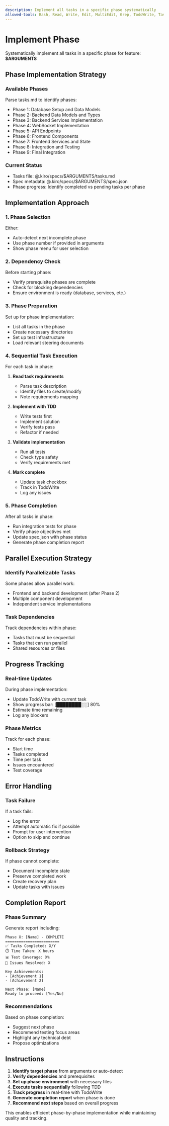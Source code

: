 ```yaml
---
description: Implement all tasks in a specific phase systematically
allowed-tools: Bash, Read, Write, Edit, MultiEdit, Grep, TodoWrite, Task
---
```


# Implement Phase

Systematically implement all tasks in a specific phase for feature:
**$ARGUMENTS**

## Phase Implementation Strategy

### Available Phases

Parse tasks.md to identify phases:

- Phase 1: Database Setup and Data Models
- Phase 2: Backend Data Models and Types
- Phase 3: Backend Services Implementation
- Phase 4: WebSocket Implementation
- Phase 5: API Endpoints
- Phase 6: Frontend Components
- Phase 7: Frontend Services and State
- Phase 8: Integration and Testing
- Phase 9: Final Integration

### Current Status

- Tasks file: @.kiro/specs/$ARGUMENTS/tasks.md
- Spec metadata: @.kiro/specs/$ARGUMENTS/spec.json
- Phase progress: Identify completed vs pending tasks per phase

## Implementation Approach

### 1. Phase Selection

Either:

- Auto-detect next incomplete phase
- Use phase number if provided in arguments
- Show phase menu for user selection

### 2. Dependency Check

Before starting phase:

- Verify prerequisite phases are complete
- Check for blocking dependencies
- Ensure environment is ready (database, services, etc.)

### 3. Phase Preparation

Set up for phase implementation:

- List all tasks in the phase
- Create necessary directories
- Set up test infrastructure
- Load relevant steering documents

### 4. Sequential Task Execution

For each task in phase:

1. **Read task requirements**

   - Parse task description
   - Identify files to create/modify
   - Note requirements mapping

2. **Implement with TDD**

   - Write tests first
   - Implement solution
   - Verify tests pass
   - Refactor if needed

3. **Validate implementation**

   - Run all tests
   - Check type safety
   - Verify requirements met

4. **Mark complete**
   - Update task checkbox
   - Track in TodoWrite
   - Log any issues

### 5. Phase Completion

After all tasks in phase:

- Run integration tests for phase
- Verify phase objectives met
- Update spec.json with phase status
- Generate phase completion report

## Parallel Execution Strategy

### Identify Parallelizable Tasks

Some phases allow parallel work:

- Frontend and backend development (after Phase 2)
- Multiple component development
- Independent service implementations

### Task Dependencies

Track dependencies within phase:

- Tasks that must be sequential
- Tasks that can run parallel
- Shared resources or files

## Progress Tracking

### Real-time Updates

During phase implementation:

- Update TodoWrite with current task
- Show progress bar: [████████░░] 80%
- Estimate time remaining
- Log any blockers

### Phase Metrics

Track for each phase:

- Start time
- Tasks completed
- Time per task
- Issues encountered
- Test coverage

## Error Handling

### Task Failure

If a task fails:

- Log the error
- Attempt automatic fix if possible
- Prompt for user intervention
- Option to skip and continue

### Rollback Strategy

If phase cannot complete:

- Document incomplete state
- Preserve completed work
- Create recovery plan
- Update tasks with issues

## Completion Report

### Phase Summary

Generate report including:

```
Phase X: [Name] - COMPLETE
========================
✅ Tasks Completed: X/Y
⏱️ Time Taken: X hours
📊 Test Coverage: X%
🐛 Issues Resolved: X

Key Achievements:
- [Achievement 1]
- [Achievement 2]

Next Phase: [Name]
Ready to proceed: [Yes/No]
```

### Recommendations

Based on phase completion:

- Suggest next phase
- Recommend testing focus areas
- Highlight any technical debt
- Propose optimizations

## Instructions

1. **Identify target phase** from arguments or auto-detect
2. **Verify dependencies** and prerequisites
3. **Set up phase environment** with necessary files
4. **Execute tasks sequentially** following TDD
5. **Track progress** in real-time with TodoWrite
6. **Generate completion report** when phase is done
7. **Recommend next steps** based on overall progress

This enables efficient phase-by-phase implementation while maintaining quality
and tracking.
